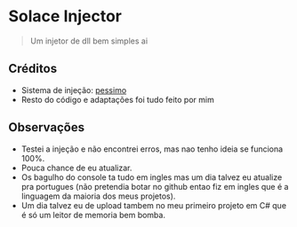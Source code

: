 # Solace Injector

> Um injetor de dll bem simples ai

## Créditos

- Sistema de injeção: [pessimo](https://github.com/pessimo)  
- Resto do código e adaptações foi tudo feito por mim

## Observações

- Testei a injeção e não encontrei erros, mas nao tenho ideia se funciona 100%.
- Pouca chance de eu atualizar.
- Os bagulho do console ta tudo em ingles mas um dia talvez eu atualize pra portugues (não pretendia botar no github entao fiz em ingles que é a linguagem da maioria dos meus projetos).
- Um dia talvez eu de upload tambem no meu primeiro projeto em C# que é só um leitor de memoria bem bomba.
